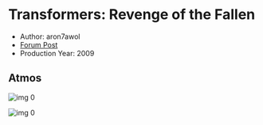 # Transformers: Revenge of the Fallen

* Author: aron7awol
* [Forum Post](https://www.avsforum.com/threads/bass-eq-for-filtered-movies.2995212/post-56818042)
* Production Year: 2009

## Atmos

![img 0](https://i.imgur.com/OCmU1qe.jpg)

![img 0](https://i.imgur.com/dMVne2Q.png)

